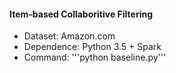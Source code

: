 #### Item-based Collaboritive Filtering
- Dataset: Amazon.com
- Dependence: Python 3.5 + Spark
- Command: '''python baseline.py'''